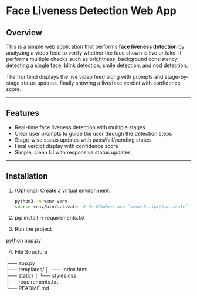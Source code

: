 # Face Liveness Detection Web App

## Overview
This is a simple web application that performs **face liveness detection** by analyzing a video feed to verify whether the face shown is live or fake. It performs multiple checks such as brightness, background consistency, detecting a single face, blink detection, smile detection, and nod detection.

The frontend displays the live video feed along with prompts and stage-by-stage status updates, finally showing a live/fake verdict with confidence score.

---

## Features
- Real-time face liveness detection with multiple stages  
- Clear user prompts to guide the user through the detection steps  
- Stage-wise status updates with pass/fail/pending states  
- Final verdict display with confidence score  
- Simple, clean UI with responsive status updates

---

## Installation

1. (Optional) Create a virtual environment:
   ```bash
   python3 -m venv venv
   source venv/bin/activate  # On Windows use `venv\Scripts\activate`

2. pip install -r requirements.txt

3. Run the project

python app.py

4. File Structure

├── app.py               
├── templates/
│   └── index.html      
├── static/
│   └── styles.css       
├── requirements.txt     
└── README.md           